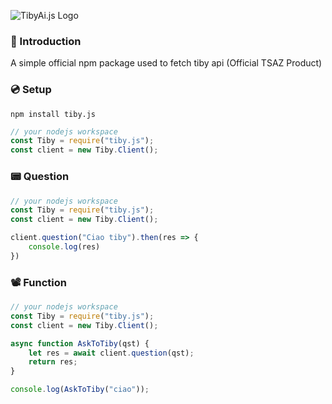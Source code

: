 ![TibyAi.js Logo](https://cdn.discordapp.com/attachments/839189307637497890/1107968423654342726/TibyAI.JS.png "TibyAI.js")

### 🚀 Introduction
A simple official npm package used to fetch tiby api (Official TSAZ Product)

### 💿 Setup
```
npm install tiby.js
```
```javascript
// your nodejs workspace
const Tiby = require("tiby.js");
const client = new Tiby.Client();
```

### 📟 Question
```javascript
// your nodejs workspace
const Tiby = require("tiby.js");
const client = new Tiby.Client();

client.question("Ciao tiby").then(res => {
    console.log(res)
})
```

### 📽 Function
```javascript
// your nodejs workspace
const Tiby = require("tiby.js");
const client = new Tiby.Client();

async function AskToTiby(qst) {
    let res = await client.question(qst);
    return res;
}

console.log(AskToTiby("ciao"));
```
